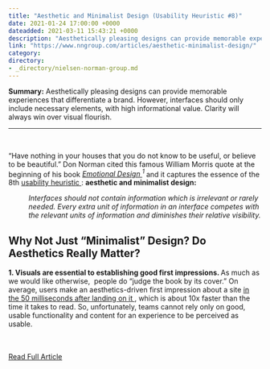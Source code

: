 ```yaml
---
title: "Aesthetic and Minimalist Design (Usability Heuristic #8)"
date: 2021-01-24 17:00:00 +0000
dateadded: 2021-03-11 15:43:21 +0000
description: "Aesthetically pleasing designs can provide memorable experiences that differentiate a brand. However, interfaces should only include necessary elements, with high informational value. Clarity will always win over visual flourish."
link: "https://www.nngroup.com/articles/aesthetic-minimalist-design/"
category:
directory:
- _directory/nielsen-norman-group.md
---
```

<p><strong>Summary:</strong>&nbsp;Aesthetically pleasing designs can provide memorable experiences that differentiate a brand. However, interfaces should only include necessary elements, with high informational value. Clarity will always win over visual flourish.</p><hr/><br/><p> “Have nothing in your houses that you do not know to be useful, or believe to be beautiful.” Don Norman cited this famous William Morris quote at the beginning of his book <em>  <a href="https://www.nngroup.com/books/emotional-design/">   Emotional Design  </a>  <sup>   1  </sup> </em> and it captures the essence of the 8th <a href="https://www.nngroup.com/articles/ten-usability-heuristics/">  usability heuristic </a> : <strong>  aesthetic and minimalist design: </strong></p><p style="margin-left:40px"> <em>  Interfaces should not contain information which is irrelevant or rarely needed. Every extra unit of information in an interface competes with the relevant units of information and diminishes their relative visibility. </em></p><h2> Why Not Just “Minimalist” Design? Do Aesthetics Really Matter?</h2><p> <strong>  1. Visuals are essential to establishing good first impressions. </strong> As much as we would like otherwise,  people do “judge the book by its cover.” On average, users make an aesthetics-driven first impression about a site <a href="http://www.nngroup.com/articles/first-impressions-human-automaticity/">  in the 50 milliseconds after landing on it </a> , which is about 10x faster than the time it takes to read. So, unfortunately, teams cannot rely only on good, usable functionality and content for an experience to be perceived as usable.</p><br/><br/><a href="http://www.nngroup.com/articles/aesthetic-minimalist-design/">Read Full Article</a>
